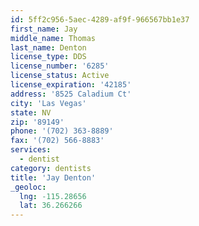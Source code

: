 ```yaml
---
id: 5ff2c956-5aec-4289-af9f-966567bb1e37
first_name: Jay
middle_name: Thomas
last_name: Denton
license_type: DDS
license_number: '6285'
license_status: Active
license_expiration: '42185'
address: '8525 Caladium Ct'
city: 'Las Vegas'
state: NV
zip: '89149'
phone: '(702) 363-8889'
fax: '(702) 566-8883'
services:
  - dentist
category: dentists
title: 'Jay Denton'
_geoloc:
  lng: -115.28656
  lat: 36.266266
---
```

